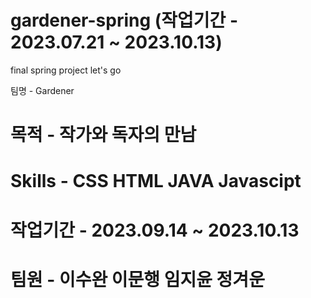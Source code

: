 <h1>gardener-spring (작업기간 - 2023.07.21 ~ 2023.10.13)</h1>

final spring project let's go

팀명 - Gardener

# 목적 - 작가와 독자의 만남

# Skills - CSS HTML JAVA Javascipt

# 작업기간 - 2023.09.14 ~ 2023.10.13

# 팀원 - 이수완 이문행 임지윤 정겨운
